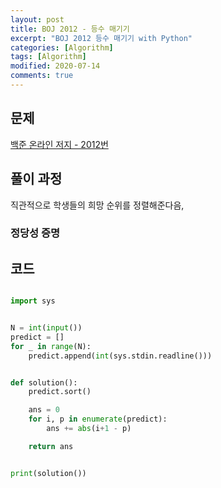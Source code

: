 ```yaml
---
layout: post
title: BOJ 2012 - 등수 매기기
excerpt: "BOJ 2012 등수 매기기 with Python"
categories: [Algorithm]
tags: [Algorithm]
modified: 2020-07-14
comments: true
---
```


## 문제
[백준 온라인 저지 - 2012번](https://www.acmicpc.net/problem/2012)


## 풀이 과정
직관적으로 학생들의 희망 순위를 정렬해준다음, 

### 정당성 증명


## 코드

~~~ python

import sys


N = int(input())
predict = []
for _ in range(N):
    predict.append(int(sys.stdin.readline()))


def solution():
    predict.sort()

    ans = 0
    for i, p in enumerate(predict):
        ans += abs(i+1 - p)

    return ans


print(solution())

~~~